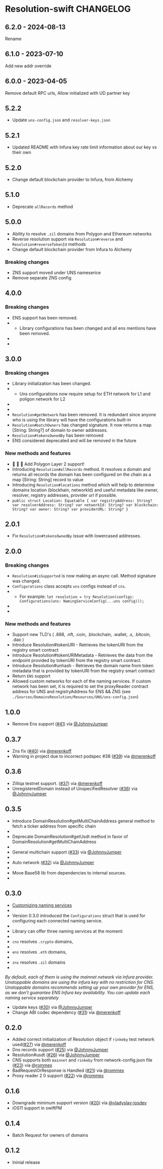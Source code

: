 # Resolution-swift CHANGELOG

## 6.2.0 - 2024-08-13
Rename

## 6.1.0 - 2023-07-10

Add new addr override

## 6.0.0 - 2023-04-05

Remove default RPC urls, Allow initialized with UD partner key

## 5.2.2

- Update `uns-config.json` and `resolver-keys.json`

## 5.2.1

- Updated README with Infura key rate limit information about our key vs their own

## 5.2.0

- Change default blockchain provider to Infura, from Alchemy

## 5.1.0

- Deprecate `allRecords` method

## 5.0.0

- Ability to resolve `.zil` domains from Polygon and Ethereum networks
- Reverse resolution support via `Resolution#reverse` and `Resolution#reverseTokenId` methods
- Change default blockchain provider from Infura to Alchemy

### Breaking changes

- ZNS support moved under UNS nameserice
- Remove separate ZNS config

## 4.0.0

### Breaking changes

- ENS support has been removed.
- - Library configurations has been changed and all ens mentions have been removed.
- 
- 

## 3.0.0

### Breaking changes

- Library initialization has been changed.
- - Uns configurations now require setup for ETH network for L1 and poligon network for L2
- 
- 
- `Resolution#getNetwork` has been removed. It is redundant since anyone who is using the library will have the configurations built-in
- `Resolution#batchOwners` has changed signature. It now returns a map [String: String?] of domain to owner addresses.
- `Resolution#tokensOwnedBy` has been removed
- ENS considered deprecated and will be removed in the future

### New methods and features

- 🎉 🎉 🎉 Add Polygon Layer 2 support!
- Introducing `Resolution#allRecords` method. It resolves a domain and returns all records the domain has been configured on the chain as a map [String: String] record to value
- Introducing `Resolution#locations` method which will help to determine domains location (blockhain, networkId) and useful metadata like owner, resolver, registry addresses, provider url if possible.
- `public struct Location: Equatable { var registryAddress: String? var resolverAddress: String? var networkId: String? var blockchain: String? var owner: String? var providerURL: String? }`

## 2.0.1

- Fix `Resolution#tokensOwnedBy` issue with lowercased addresses.

## 2.0.0

### Breaking changes

- `Resolution#isSupported` is now making an async call. Method signature was changed.
- `Configurations` class accepts `uns` configs instead of  `cns`.
- - For example: `let resolution = try Resolution(configs: Configurations(uns: NamingServiceConfig(...uns config)));`
- 
- 

### New methods and features

- Support new TLD's ( .888, .nft, .coin, .blockchain, .wallet, .x, .bitcoin, .dao )
- Introduce Resolution#tokenURI - Retrieves the tokenURI from the registry smart contract
- Introduce Resolution#tokenURIMetadata - Retrieves the data from the endpoint provided by tokenURI from the registry smart contract.
- Introduce Resolution#unhash - Retrieves the domain name from token metadata that is provided by tokenURI from the registry smart contract
- Return `ENS` support
- Allowed custom networks for each of the naming services. If custom network has been set, it is required to set the proxyReader contract address for UNS and registryAddress for ENS && ZNS (see `./Sources/DomainsResolution/Resources/UNS/uns-config.json`)

## 1.0.0

- Remove Ens support ([#41](https://github.com/unstoppabledomains/resolution-swift/pull/41)) via [@JohnnyJumper](https://github.com/JohnnyJumper)

## 0.3.7

- Zns fix ([#40](https://github.com/unstoppabledomains/resolution-swift/pull/40)) via [@merenkoff](https://github.com/merenkoff)
- Warning in project due to incorrect podspec #38 ([#39](https://github.com/unstoppabledomains/resolution-swift/pull/39)) via [@merenkoff](https://github.com/merenkoff)

## 0.3.6

- Zilliqa testnet support. ([#37](https://github.com/unstoppabledomains/resolution-swift/pull/37)) via [@merenkoff](https://github.com/merenkoff)
- UnregisteredDomain instead of UnspecifiedResolver ([#36](https://github.com/unstoppabledomains/resolution-swift/pull/36)) via [@JohnnyJumper](https://github.com/JohnnyJumper)

## 0.3.5

- Introduce DomainResolution#getMultiChainAddress general method to fetch a ticker address from specific chain
- 
- Deprecate DomainResolution#getUsdt method in favor of DomainResolution#getMultiChainAddress
- 
- General multichain support ([#33](https://github.com/unstoppabledomains/resolution-swift/pull/33)) via [@JohnnyJumper](https://github.com/JohnnyJumper)
- 
- Auto network ([#32](https://github.com/unstoppabledomains/resolution-swift/pull/32)) via [@JohnnyJumper](https://github.com/JohnnyJumper)
- 
- Move Base58 lib from dependencies to internal sources.
- 

## 0.3.0

- [Customizing naming services](https://github.com/unstoppabledomains/resolution-swift#customizing-naming-services)
- 
- Version 0.3.0 introduced the `Configurations` struct that is used for configuring each connected naming service.
- 
- Library can offer three naming services at the moment:
- 
- `cns` resolves `.crypto` domains,
- 
- `ens` resolves `.eth` domains,
- 
- `zns` resolves `.zil` domains
- 

*By default, each of them is using the mainnet network via infura provider.
Unstoppable domains are using the infura key with no restriction for CNS.
Unstoppable domains recommends setting up your own provider for ENS, as we don't guarantee ENS Infura key availability.
You can update each naming service separately*

- Update keys ([#30](https://github.com/unstoppabledomains/resolution-swift/pull/30)) via [@JohnnyJumper](https://github.com/JohnnyJumper)
- Change ABI codec dependency ([#31](https://github.com/unstoppabledomains/resolution-swift/pull/31)) via [@merenkoff](https://github.com/merenkoff)

## 0.2.0

- Added correct initialization of Resolution object if `rinkeby` test network used([#27](https://github.com/unstoppabledomains/resolution-swift/pull/27)) via [@merenkoff](https://github.com/merenkoff)
- Dns records support ([#25](https://github.com/unstoppabledomains/resolution-swift/pull/25)) via [@JohnnyJumper](https://github.com/JohnnyJumper)
- Resolution#usdt ([#26](https://github.com/unstoppabledomains/resolution-swift/pull/26)) via [@JohnnyJumper](https://github.com/JohnnyJumper)
- CNS supports both `mainnet` and `rinkeby` from network-config.json file ([#23](https://github.com/unstoppabledomains/resolution-swift/pull/23)) via [@rommex](https://github.com/rommex)
- BadRequestOrResponse is Handled ([#21](https://github.com/unstoppabledomains/resolution-swift/pull/21)) via [@rommex](https://github.com/rommex)
- Proxy reader 2 0 support ([#22](https://github.com/unstoppabledomains/resolution-swift/pull/22)) via [@rommex](https://github.com/rommex)

## 0.1.6

- Downgrade minimum support version ([#20](https://github.com/unstoppabledomains/resolution-swift/pull/20)) via [@vladyslav-iosdev](https://github.com/vladyslav-iosdev)
- iOS11 support in swiftPM

## 0.1.4

- Batch Request for owners of domains

## 0.1.2

- Ininial release
